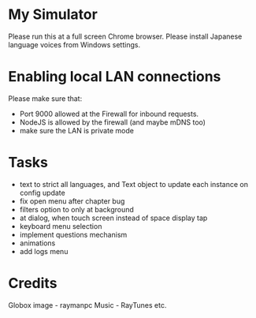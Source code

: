 # My Simulator

Please run this at a full screen Chrome browser.
Please install Japanese language voices from Windows settings.

# Enabling local LAN connections

Please make sure that:

-   Port 9000 allowed at the Firewall for inbound requests.
-   NodeJS is allowed by the firewall (and maybe mDNS too)
-   make sure the LAN is private mode

# Tasks

-   text to strict all languages, and Text object to update each instance on config update
-   fix open menu after chapter bug
-   filters option to only at background
-   at dialog, when touch screen instead of space display tap
-   keyboard menu selection
-   implement questions mechanism
-   animations
-   add logs menu

# Credits

Globox image - raymanpc
Music - RayTunes
etc.
